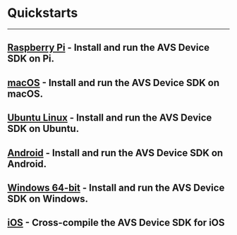 # Quickstarts
---
[Raspberry Pi](https://github.com/alexa/avs-device-sdk/wiki/Raspberry-Pi-Quick-Start-Guide) - 
Install and run the AVS Device SDK on Pi.
----
[macOS](https://github.com/alexa/avs-device-sdk/wiki/macOS-Quick-Start-Guide) - Install and run the AVS Device SDK on macOS.
----
[Ubuntu Linux](https://github.com/alexa/avs-device-sdk/wiki/Ubuntu-Linux-Quick-Start-Guide) - Install and run the AVS Device SDK on Ubuntu.
----
[Android](https://github.com/alexa/avs-device-sdk/wiki/Android-Quick-Start-Guide) - Install and run the AVS Device SDK on Android.
----
[Windows 64-bit](https://github.com/alexa/avs-device-sdk/wiki/Windows-Quick-Start-Guide-with-Script) - Install and run the AVS Device SDK on Windows.
----
[iOS](https://github.com/alexa/avs-device-sdk/wiki/How-to-cross-compile-the-AVS-Device-SDK-for-iOS) - Cross-compile the AVS Device SDK for iOS
----
